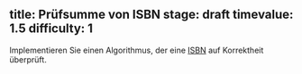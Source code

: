 title: Prüfsumme von ISBN
stage: draft
timevalue: 1.5
difficulty: 1
---
Implementieren Sie einen Algorithmus, der eine [ISBN](https://de.wikipedia.org/wiki/Internationale_Standardbuchnummer) 
auf Korrektheit überprüft.
